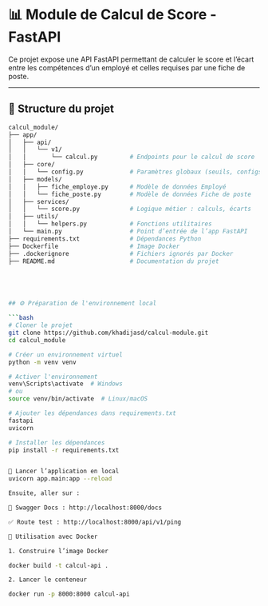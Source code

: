 # 📊 Module de Calcul de Score - FastAPI

Ce projet expose une API FastAPI permettant de calculer le score et l’écart entre les compétences d’un employé et celles requises par une fiche de poste.

---

## 🧱 Structure du projet

```bash
calcul_module/
├── app/
│   ├── api/
│   │   └── v1/
│   │       └── calcul.py         # Endpoints pour le calcul de score
│   ├── core/
│   │   └── config.py             # Paramètres globaux (seuils, configs)
│   ├── models/
│   │   ├── fiche_employe.py      # Modèle de données Employé
│   │   └── fiche_poste.py        # Modèle de données Fiche de poste
│   ├── services/
│   │   └── score.py              # Logique métier : calculs, écarts
│   ├── utils/
│   │   └── helpers.py            # Fonctions utilitaires
│   └── main.py                   # Point d’entrée de l’app FastAPI
├── requirements.txt              # Dépendances Python
├── Dockerfile                    # Image Docker
├── .dockerignore                 # Fichiers ignorés par Docker
├── README.md                     # Documentation du projet





## ⚙️ Préparation de l'environnement local

```bash
# Cloner le projet
git clone https://github.com/khadijasd/calcul-module.git
cd calcul_module

# Créer un environnement virtuel
python -m venv venv

# Activer l'environnement
venv\Scripts\activate  # Windows
# ou
source venv/bin/activate  # Linux/macOS

# Ajouter les dépendances dans requirements.txt
fastapi
uvicorn

# Installer les dépendances
pip install -r requirements.txt


🚀 Lancer l’application en local
uvicorn app.main:app --reload

Ensuite, aller sur :

🧪 Swagger Docs : http://localhost:8000/docs

✅ Route test : http://localhost:8000/api/v1/ping

🐳 Utilisation avec Docker

1. Construire l’image Docker

docker build -t calcul-api .

2. Lancer le conteneur

docker run -p 8000:8000 calcul-api